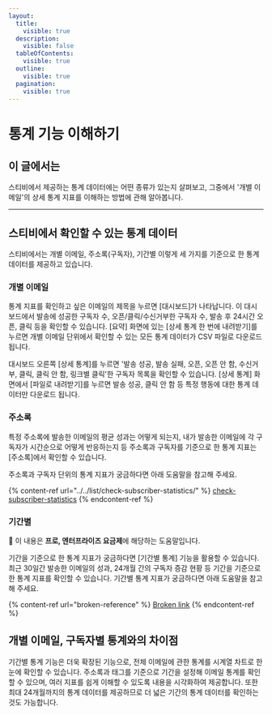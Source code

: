 ```yaml
---
layout:
  title:
    visible: true
  description:
    visible: false
  tableOfContents:
    visible: true
  outline:
    visible: true
  pagination:
    visible: true
---
```


# 통계 기능 이해하기

## 이 글에서는

스티비에서 제공하는 통계 데이터에는 어떤 종류가 있는지 살펴보고, 그중에서 '개별 이메일'의 상세 통계 지표를 이해하는 방법에 관해 알아봅니다.

***

## 스티비에서 확인할 수 있는 통계 데이터&#x20;

스티비에서는 개별 이메일, 주소록(구독자), 기간별 이렇게 세 가지를 기준으로 한 통계 데이터를 제공하고 있습니다.



### 개별 이메일

통계 지표를 확인하고 싶은 이메일의 제목을 누르면 \[대시보드]가 나타납니다. 이 대시보드에서 발송에 성공한 구독자 수, 오픈/클릭/수신거부한 구독자 수, 발송 후 24시간 오픈, 클릭 등을 확인할 수 있습니다. \[요약] 화면에 있는 \[상세 통계 한 번에 내려받기]를 누르면 개별 이메일 단위에서 확인할 수 있는 모든 통계 데이터가 CSV 파일로 다운로드 됩니다.

대시보드 오른쪽 \[상세 통계]를 누르면 '발송 성공, 발송 실패, 오픈, 오픈 안 함, 수신거부, 클릭, 클릭 안 함, 링크별 클릭'한 구독자 목록을 확인할 수 있습니다. \[상세 통계] 화면에서 \[파일로 내려받기]를 누르면 발송 성공, 클릭 안 함 등 특정 행동에 대한 통계 데이터만 다운로드 됩니다.



### 주소록

특정 주소록에 발송한 이메일의 평균 성과는 어떻게 되는지, 내가 발송한 이메일에 각 구독자가 시간순으로 어떻게 반응하는지 등 주소록과 구독자를 기준으로 한 통계 지표는 \[주소록]에서 확인할 수 있습니다.

주소록과 구독자 단위의 통계 지표가 궁금하다면 아래 도움말을 참고해 주세요.

{% content-ref url="../../list/check-subscriber-statistics/" %}
[check-subscriber-statistics](../../list/check-subscriber-statistics/)
{% endcontent-ref %}



### 기간별

💬 이 내용은 **프로, 엔터프라이즈 요금제**에 해당하는 도움말입니다.

기간을 기준으로 한 통계 지표가 궁금하다면 \[기간별 통계] 기능을 활용할 수 있습니다. 최근 30일간 발송한 이메일의 성과, 24개월 간의 구독자 증감 현황 등 기간을 기준으로 한 통계 지표를 확인할 수 있습니다. 기간별 통계 지표가 궁금하다면 아래 도움말을 참고해 주세요.

{% content-ref url="broken-reference" %}
[Broken link](broken-reference)
{% endcontent-ref %}



## 개별 이메일, 구독자별 통계와의 차이점

기간별 통계 기능은 더욱 확장된 기능으로, 전체 이메일에 관한 통계를 시계열 차트로 한눈에 확인할 수 있습니다. 주소록과 태그를 기준으로 기간을 설정해 이메일 통계를 확인할 수 있으며, 여러 지표를 쉽게 이해할 수 있도록 내용을 시각화하여 제공합니다. 또한 최대 24개월까지의 통계 데이터를 제공하므로 더 넓은 기간의 통계 데이터를 확인하는 것도 가능합니다.
